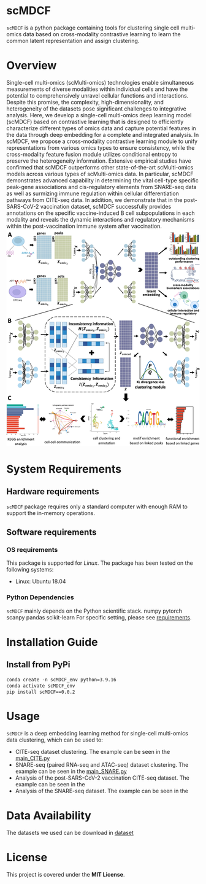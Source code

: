 # scMDCF
`scMDCF` is a python package containing tools for clustering single cell multi-omics data based on cross-modality contrastive learning to learn the common latent representation and assign clustering.
# Overview
Single-cell multi-omics (scMulti-omics) technologies enable simultaneous measurements of diverse modalities within individual cells and have the potential to comprehensively unravel cellular functions and interactions. Despite this promise, the complexity, high-dimensionality, and heterogeneity of the datasets pose significant challenges to integrative analysis. Here, we develop a single-cell multi-omics deep learning model (scMDCF) based on contrastive learning that is designed to efficiently characterize different types of omics data and capture potential features in the data through deep embedding for a complete and integrated analysis. In scMDCF, we propose a cross-modality contrastive learning module to unify representations from various omics types to ensure consistency, while the cross-modality feature fusion module utilizes conditional entropy to preserve the heterogeneity information. Extensive empirical studies have confirmed that scMDCF outperforms other state-of-the-art scMulti-omics models across various types of scMulti-omics data. In particular, scMDCF demonstrates advanced capability in determining the vital cell-type specific peak-gene associations and cis-regulatory elements from SNARE-seq data as well as surmizing immune regulation within cellular differentiation pathways from CITE-seq data. In addition, we demonstrate that in the post-SARS-CoV-2 vaccination dataset, scMDCF successfully provides annotations on the specific vaccine-induced B cell subpopulations in each modality and reveals the dynamic interactions and regulatory mechanisms within the post-vaccination immune system after vaccination.
![The framework plot of scMDCF](https://github.com/DARKpmm/scMDCF/raw/main/scMDCF.png)
# System Requirements
## Hardware requirements
`scMDCF` package requires only a standard computer with enough RAM to support the in-memory operations.
## Software requirements
### OS requirements
This package is supported for *Linux*. The package has been tested on the following systems:
* Linux: Ubuntu 18.04
### Python Dependencies
`scMDCF` mainly depends on the Python scientific stack.
    numpy
    pytorch
    scanpy
    pandas
    scikit-learn
For specific setting, please see <a href="https://github.com/DARKpmm/scMDCF/blob/main/requirements.txt">requirements</a>.
# Installation Guide
## Install from PyPi
    conda create -n scMDCF_env python=3.9.16
    conda activate scMDCF_env
    pip install scMDCF==0.0.2
# Usage
`scMDCF` is a deep embedding learning method for single-cell multi-omics data clustering, which can be used to:
* CITE-seq dataset clustering. The example can be seen in the <a href="https://github.com/DARKpmm/scMDCF/blob/main/scMDCF/main_CITE.py">main_CITE.py</a>
* SNARE-seq (paired RNA-seq and ATAC-seq) dataset clustering. The example can be seen in the <a href="https://github.com/DARKpmm/scMDCF/blob/main/scMDCF/main_SNARE.py">main_SNARE.py</a>
* Analysis of the post-SARS-CoV-2 vaccination CITE-seq dataset. The example can be seen in the 
* Analysis of the SNARE-seq dataset. The example can be seen in the
# Data Availability
The datasets we used can be download in <a href="https://github.com/DARKpmm/scMDCF/blob/main/scMDCF/dataset/">dataset</a>
# License
This project is covered under the **MIT License**.
